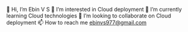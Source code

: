 👋 Hi, I’m Ebin V S
👀 I’m interested in Cloud deployment
🌱 I’m currently learning Cloud technologies
💞️ I’m looking to collaborate on Cloud deployment
📫 How to reach me ebinvs977@gmail.com
